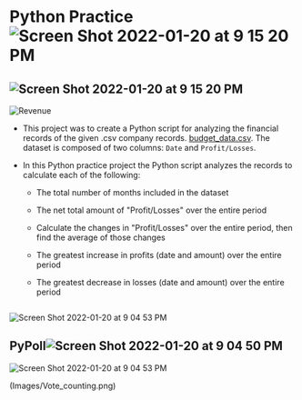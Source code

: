 # Python Practice![Screen Shot 2022-01-20 at 9 15 20 PM](https://user-images.githubusercontent.com/33403205/150454006-79af1b66-97bd-42c8-903c-58ce5a8adec4.png)

## ![Screen Shot 2022-01-20 at 9 15 20 PM](https://user-images.githubusercontent.com/33403205/150455187-e148a470-1898-4c50-b365-842ab81e1fe2.png)


![Revenue](Images/revenue-per-lead.png)

* This project was to create a Python script for analyzing the financial records of the given .csv company records. [budget_data.csv](PyBank/Resources/budget_data.csv). The dataset is composed of two columns: `Date` and `Profit/Losses`.
* In this Python practice project the  Python script analyzes the records to calculate each of the following:

  * The total number of months included in the dataset

  * The net total amount of "Profit/Losses" over the entire period

  * Calculate the changes in "Profit/Losses" over the entire period, then find the average of those changes

  * The greatest increase in profits (date and amount) over the entire period

  * The greatest decrease in losses (date and amount) over the entire period




  ```![Screen Shot 2022-01-20 at 9 04 50 PM](https://user-images.githubusercontent.com/33403205/150455068-65289266-d056-432a-96a5-9b3e689610cc.png)
![Screen Shot 2022-01-20 at 9 04 53 PM](https://user-images.githubusercontent.com/33403205/150455082-5af172f6-5e9d-4028-bdcf-c1b9a27b800b.png)




## PyPoll![Screen Shot 2022-01-20 at 9 04 50 PM](https://user-images.githubusercontent.com/33403205/150454022-baf26b90-16cb-4f28-bcdd-443514a2f338.png)
![Screen Shot 2022-01-20 at 9 04 53 PM](https://user-images.githubusercontent.com/33403205/150454025-8ba770b2-53d4-4584-8c3f-f694aee9ca03.png)


(Images/Vote_counting.png)




